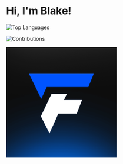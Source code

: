 # Hi, I'm Blake!

![Top Languages](https://github-readme-stats.vercel.app/api/top-langs/?username=blakeayye&layout=compact)

![Contributions](https://github-readme-streak-stats.herokuapp.com/?user=blakeayye&theme=radical)

<img src="fiveforge_avatar.png" alt="Example Image" width="300" />

